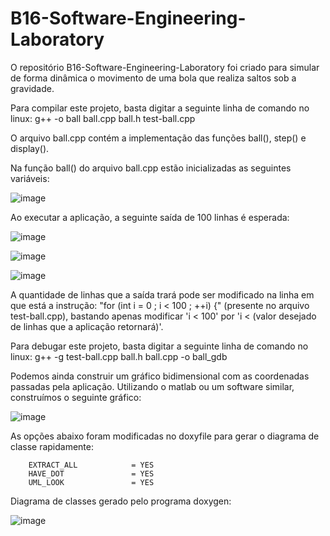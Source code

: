# B16-Software-Engineering-Laboratory

O repositório B16-Software-Engineering-Laboratory foi criado para simular de forma dinâmica o movimento de uma bola que realiza saltos sob a gravidade.

Para compilar este projeto, basta digitar a seguinte linha de comando no linux: g++ -o ball	ball.cpp ball.h test-ball.cpp


O arquivo ball.cpp contém a implementação das funções ball(), step() e display().

Na função ball() do arquivo ball.cpp estão inicializadas as seguintes variáveis:

![image](https://cdn.pbrd.co/images/1u3KIeA8p.png)

Ao executar a aplicação, a seguinte saída de 100 linhas é esperada:

![image](https://cdn.pbrd.co/images/1uc1Wo0Hs.png)

![image](https://cdn.pbrd.co/images/1ucptjlh0.png)

![image](https://cdn.pbrd.co/images/1ucPjkWz4.png)

A quantidade de linhas que a saída trará pode ser modificado na linha em que está a instrução: "for (int i = 0 ; i < 100 ; ++i) {" (presente no arquivo test-ball.cpp), bastando apenas modificar 'i < 100' por 'i < (valor desejado de linhas que a aplicação retornará)'.

Para debugar este projeto, basta digitar a seguinte linha de comando no linux: g++ -g test-ball.cpp ball.h ball.cpp -o ball_gdb

Podemos ainda construir um gráfico bidimensional com as coordenadas passadas pela aplicação. Utilizando o matlab ou um software similar, construímos o seguinte gráfico:

![image](https://cdn.pbrd.co/images/1rGDJGUuj.png)


As opções abaixo foram modificadas no doxyfile para gerar o diagrama de classe rapidamente:

    	EXTRACT_ALL            = YES
    	HAVE_DOT               = YES
    	UML_LOOK               = YES



Diagrama de classes gerado pelo programa doxygen:

![image](https://cdn.pbrd.co/images/ZqmbLh9X.png)





